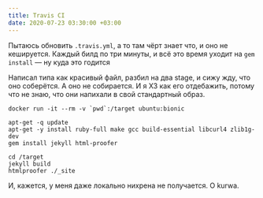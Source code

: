 ```yaml
---
title: Travis CI
date: 2020-07-23 03:30:00 +03:00
---
```

Пытаюсь обновить `.travis.yml`, а то там чёрт знает что, и оно не кешируется. Каждый билд по три минуты, и всё это время уходит на `gem install` — ну куда это годится

Написал типа как красивый файл, разбил на два stage, и сижу жду, что оно соберётся. А оно не собирается. И я ХЗ как его отдебажить, потому что не знаю, что они напихали в свой стандартный образ.

```
docker run -it --rm -v `pwd`:/target ubuntu:bionic

apt-get -q update
apt-get -y install ruby-full make gcc build-essential libcurl4 zlib1g-dev
gem install jekyll html-proofer

cd /target
jekyll build
htmlproofer ./_site
```

И, кажется, у меня даже локально нихрена не получается. O kurwa.
